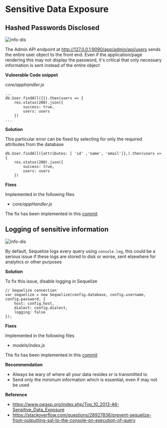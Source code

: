# Sensitive Data Exposure

## Hashed Passwords Disclosed

![info-dis](/resources/info-dis.png "Password Hash Disclosed")

The Admin API endpoint at http://127.0.0.1:9090/app/admin/api/users sends the entire user object to the front end. Even if the application/page rendering this may not display the password, it's critical that only necessary information is sent instead of the entire object

**Vulnerable Code snippet**

*core/apphandler.js*
```
...
db.User.findAll({}).then(users => {
    res.status(200).json({
        success: true,
        users: users
    })
...
```


**Solution**

This particular error can be fixed by selecting for only the required attributes from the database

```
db.User.findAll({attributes: [ 'id' ,'name', 'email']},).then(users => {
    res.status(200).json({
        success: true,
        users: users
    })
```

**Fixes**

Implemented in the following files

- *core/appHandler.js*

The fix has been implemented in this [commit](https://github.com/appsecco/dvna/commit/7c28c2e007ac48badc604e52621c37bbb8da8fbd)

## Logging of sensitive information

![info-dis](/resources/info-dis2.png "Password Hash Disclosed")

By default, Sequelize logs every query using `console.log`, this could be a serious issue if these logs are stored to disk or worse, sent elsewhere for analytics or other purposes

**Solution**

To fix this issue, disable logging in Sequelize

```
// Sequelize connection
var sequelize = new Sequelize(config.database, config.username, config.password, {
    host: config.host, 
    dialect: config.dialect, 
    logging: false
});
```

**Fixes**

Implemented in the following files

- *models/index.js*

The fix has been implemented in this [commit](https://github.com/appsecco/dvna/commit/60ed581799f2257e1be2d8a7747014d6b3d123af)

**Recommendation**

- Always be wary of where all your data resides or is transmitted to
- Send only the minimum information which is essential, even if may not be used

**Reference**

- <https://www.owasp.org/index.php/Top_10_2013-A6-Sensitive_Data_Exposure>
- <https://stackoverflow.com/questions/28927836/prevent-sequelize-from-outputting-sql-to-the-console-on-execution-of-query>